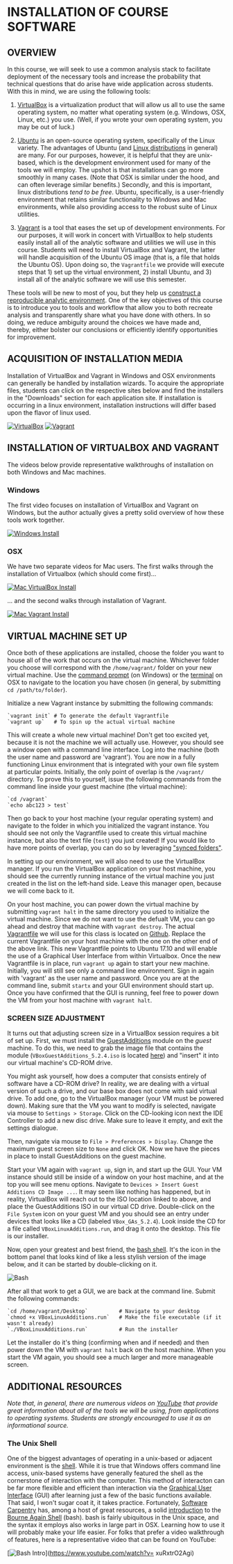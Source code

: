 # INSTALLATION OF COURSE SOFTWARE

## OVERVIEW

In this course, we will seek to use a common analysis stack to facilitate deployment of the 
necessary tools and increase the probability that technical questions that do arise have wide
application across students.  With this in mind, we are using the following tools: 

1. [VirtualBox](https://www.virtualbox.org) is a virtualization product that will allow us all to 
use the same operating system, no matter what operating system (e.g. Windows, OSX, Linux, etc.)
you use.  (Well, if you wrote your own operating system, you may be out of luck.)

2. [Ubuntu](https://www.ubuntu.com) is an open-source operating system, specifically of the Linux
variety. The advantages of Ubuntu (and 
[Linux distributions](https://en.wikipedia.org/wiki/Linux_distribution) in general) are many.  For
our purposes, however, it is helpful that they are unix-based, which is the development environment
used for many of the tools we will employ. The upshot is that installations can go more smoothly in
many cases. (Note that OSX is similar under the hood, and can often leverage similar benefits.)
Secondly, and this is important, linux distributions *tend to be free*. Ubuntu, specifically, is a
user-friendly environment that retains similar functionality to Windows and Mac environments, while
also providing access to the robust suite of Linux utilities.

3. [Vagrant](https://www.vagrantup.com) is a tool that eases the set up of development environments.
For our purposes, it will work in concert with VirtualBox to help students easily install all of the
analytic software and utilities we will use in this course. Students will need to install VirtualBox
and Vagrant, the latter will handle acquisition of the Ubuntu OS image (that is, a file that holds the Ubuntu
OS). Upon doing so, the `Vagrantfile` we provide will execute steps that 1) set up the virtual
environment, 2) install Ubuntu, and 3) install all of the analytic software we will use this
semester.

These tools will be new to most of you, but they help us [construct a reproducible analytic
environment](https://medium.com/@JohnFoderaro/how-to-set-up-a-local-linux-environment-with-vagrant-163f0ba4da77).
One of the key objectives of this course is to introduce you to tools and workflow that allow you to
both recreate analysis and transparently share what you have done with others.  In so doing, we
reduce ambiguity around the choices we have made and, thereby, either bolster our conclusions or
efficiently identify opportunities for improvement.

## ACQUISITION OF INSTALLATION MEDIA

Installation of VirtualBox and Vagrant in Windows and OSX environments can generally be handled by
installation wizards.  To acquire the appropriate files, students can click on the respective sites
below and find the installers in the "Downloads" section for each application site. If installation
is occurring in a linux environment, installation instructions will differ based upon the flavor of
linux used. 

[![VirtualBox](figs/virtualbox.png)](https://www.virtualbox.org)
[![Vagrant](figs/vagrant.png)](https://www.vagrantup.com)

## INSTALLATION OF VIRTUALBOX AND VAGRANT


The videos below provide representative walkthroughs of installation on both Windows and Mac
machines.  

### Windows

The first video focuses on installation of VirtualBox and Vagrant on Windows, but the author
actually gives a pretty solid overview of how these tools work together.  

[![Windows
Install](https://img.youtube.com/vi/gumSW5eNm_0/0.jpg)](https://www.youtube.com/watch?v=gumSW5eNm_0)

### OSX

We have two separate videos for Mac users.  The first walks through the installation of Virtualbox
(which should come first)...

[![Mac VirtualBox Install](https://img.youtube.com/vi/lEvM-No4eQo/0.jpg)](https://www.youtube.com/watch?v=lEvM-No4eQo)

... and the second walks through installation of Vagrant.

[![Mac Vagrant Install](https://img.youtube.com/vi/OzJlR2qcTHU/0.jpg)](https://www.youtube.com/watch?v=OzJlR2qcTHU&t=38s)

## VIRTUAL MACHINE SET UP

Once both of these applications are installed, choose the folder you want to house all of the work
that occurs on the virtual machine. Whichever folder you choose will correspond with the
`/home/vagrant/` folder on your new virtual machine.  Use the [command
prompt](https://en.wikipedia.org/wiki/Cmd.exe) (on Windows) or the
[terminal](https://en.wikipedia.org/wiki/Terminal_(macOS)) on OSX to navigate to the location you
have chosen (in general, by submitting `cd /path/to/folder`).

Initialize a new Vagrant instance by submitting the following commands:

	`vagrant init` # To generate the default Vagrantfile
	`vagrant up`   # To spin up the actual virtual machine

This will create a whole new virtual machine! Don't get too excited yet, because it is not the machine we will actually use.
However, you should see a window open with a command line interface. Log into the machine (both the
user name and password are 'vagrant').  You are now in a fully functioning Linux environment that is
integrated with your own file system at particular points. Initially, the only point of overlap is
the `/vagrant/` directory.  To prove this to yourself, issue the following commands from the command 
line inside your guest machine (the virtual machine):

	`cd /vagrant`
	`echo abc123 > test`

Then go back to your host machine (your regular operating system) and navigate to the folder in
which you initialized the vagrant instance.  You should see not only the Vagrantfile used to create
this virtual machine instance, but also the text file (`test`) you just created! If you would like
to have more points of overlap, you can do so by leveraging ["synced
folders"](https://www.vagrantup.com/docs/synced-folders/).

In setting up our environment, we will also need to use the VirtualBox manager. If you run the
VirtualBox application on your host machine, you should see the currently running instance of the virtual machine you
just created in the list on the left-hand side.  Leave this manager open, because we will come back
to it.

On your host machine, you can power down the virtual machine by submitting `vagrant halt` in the
same directory you used to initialize the virtual machine.
Since we do not want to use the defualt VM, you can go ahead and destroy that machine with `vagrant
destroy`. The actual
[Vagrantfile](https://github.com/choct155/telling_stories_with_data/blob/master/Vagrantfile) we will
use for this class is located on [Github](https://github.com/). Replace the current Vagrantfile on
your host machine with the one on the other end of the above link. This new Vagrantfile points to
Ubuntu 17.10 and will enable the use of a Graphical User Interface from within Virtualbox. Once the
new Vagrantfile is in place, run `vagrant up` again to start your new machine. Initially, you will
still see only a command line environment. Sign in again with 'vagrant' as the user name and
password. Once you are at the command line, submit `startx` and your GUI environment should start
up. Once you have confirmed that the GUI is running, feel free to power down the VM from your host
machine with `vagrant halt`.

### SCREEN SIZE ADJUSTMENT

It turns out that adjusting screen size in a VirtualBox session requires a bit of set up. First, we
must install the [GuestAdditions](https://www.virtualbox.org/manual/ch04.html) module on the *guest*
machine. To do this, we need to grab the image file that contains the module
(`VBoxGuestAdditions_5.2.4.iso` is located [here](http://download.virtualbox.org/virtualbox/5.2.4/))
and "insert" it into our virtual machine's CD-ROM drive. 

You might ask yourself, how does a computer
that consists entirely of software have a CD-ROM drive? In reality, we are dealing with a virtual
version of such a drive, and our base box does not come with said virtual drive. To add one, go to
the VirtualBox manager (your VM must be powered down). Making sure that the VM you want to modify is
selected, navigate via mouse to `Settings > Storage`. Click on the CD-looking icon next the IDE
Controller to add a new disc drive. Make sure to leave it empty, and exit the settings dialogue.

Then, navigate via mouse to `File > Preferences > Display`. Change the maximum guest screen size to
`None` and click OK. Now we have the pieces in place to install GuestAdditions on the guest machine.

Start your VM again with `vagrant up`, sign in, and start up the GUI. Your VM instance should still
be inside of a window on your host machine, and at the top you will see menu options. Navigate to
`Devices > Insert Guest Additions CD Image ...`. It may seem like nothing has happened, but in
reality, VirtualBox will reach out to the ISO location linked to above, and place the GuestAdditions
ISO in our virtual CD drive. Double-click on the `File System` icon on your guest VM and you should
see an entry under devices that looks like a CD (labeled `VBox_GAs_5.2.4`). Look inside the CD for a
file called `VBoxLinuxAdditions.run`, and drag it onto the desktop. This file is our installer.

Now, open your greatest and best friend, the [bash
shell](https://en.wikipedia.org/wiki/Bash_(Unix_shell)). It's the icon in the bottom panel that
looks kind of like a less stylish version of the image below, and it can be started by double-clicking 
on it.

![Bash](https://www.techy360.com/wp-content/uploads/2017/11/bashmini-1.png)

After all that work to get a GUI, we are back at the command line. Submit the following commands:

	`cd /home/vagrant/Desktop` 			# Navigate to your desktop
	`chmod +x VBoxLinuxAdditions.run` 	# Make the file executable (if it wasn't already)
	`./VBoxLinuxAdditions.run`			# Run the installer

Let the installer do it's thing (confirming when and if needed) and then power down the VM with
`vagrant halt` back on the host machine. When you start the VM again, you should see a much larger
and more manageable screen.

## ADDITIONAL RESOURCES

*Note that, in general, there are numerous videos on [YouTube](https://www.youtube.com) that provide
great information about all of the tools we will be using, from applications to operating systems.
Students are strongly encouraged to use it as an informational source.*

### The Unix Shell

One of the biggest advantages of operating in a unix-based or adjacent environment is the
[shell](https://en.wikipedia.org/wiki/Unix_shell).
While it is true that Windows offers command line access, unix-based systems have generally featured
the shell as the cornerstone of interaction with the computer. This method of interacton can be far
more flexible and efficient than interaction via the [Graphical User
Interface](https://en.wikipedia.org/wiki/Graphical_user_interface) (GUI) after learning just a few
of the basic functions available. That said, I won't sugar coat it, it takes practice.  Fortunately,
[Software Carpentry](https://software-carpentry.org) has, among a host of great resources, a solid
[introduction](https://swcarpentry.github.io/shell-novice/) to the [Bourne Again
Shell](https://en.wikipedia.org/wiki/Bash_(Unix_shell)) (bash). bash is fairly ubiquitous in the
Unix space, and the syntax it employs also works in large part in OSX. Learning how to use it will
probably make your life easier. For folks that prefer a video walkthrough of features, here is a
representative video that can be found on YouTube:

[![Bash Intro](https://img.youtube.com/vi/oxuRxtrO2Ag/0.jpg)](https://www.youtube.com/watch?v=
xuRxtrO2Agi)

